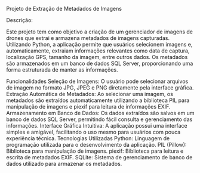Projeto de Extração de Metadados de Imagens

Descrição:

Este projeto tem como objetivo a criação de um gerenciador de imagens de drones que extrai e armazena metadados de imagens capturadas. Utilizando Python, a aplicação permite que usuários selecionem imagens e, automaticamente, extraiam informações relevantes como data de captura, localização GPS, tamanho da imagem, entre outros dados. Os metadados são armazenados em um banco de dados SQL Server, proporcionando uma forma estruturada de manter as informações.

Funcionalidades
Seleção de Imagens: O usuário pode selecionar arquivos de imagem no formato JPG, JPEG e PNG diretamente pela interface gráfica.
Extração Automática de Metadados: Ao selecionar uma imagem, os metadados são extraídos automaticamente utilizando a biblioteca PIL para manipulação de imagens e piexif para leitura de informações EXIF.
Armazenamento em Banco de Dados: Os dados extraídos são salvos em um banco de dados SQL Server, permitindo fácil consulta e gerenciamento das informações.
Interface Gráfica Intuitiva: A aplicação possui uma interface simples e amigável, facilitando o uso mesmo para usuários com pouca experiência técnica.
Tecnologias Utilizadas
Python: Linguagem de programação utilizada para o desenvolvimento da aplicação.
PIL (Pillow): Biblioteca para manipulação de imagens.
piexif: Biblioteca para leitura e escrita de metadados EXIF.
SQLite: Sistema de gerenciamento de banco de dados utilizado para armazenar os metadados.
